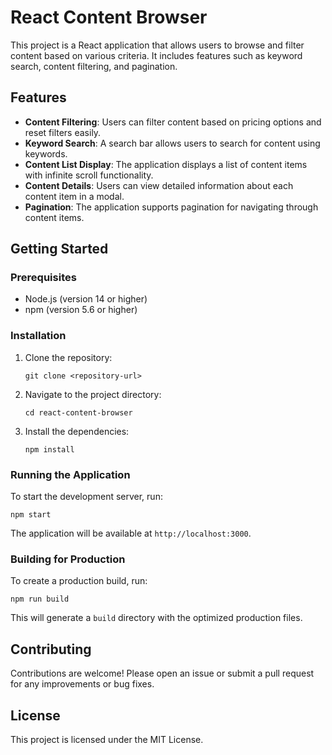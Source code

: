 # React Content Browser

This project is a React application that allows users to browse and filter content based on various criteria. It includes features such as keyword search, content filtering, and pagination.

## Features

- **Content Filtering**: Users can filter content based on pricing options and reset filters easily.
- **Keyword Search**: A search bar allows users to search for content using keywords.
- **Content List Display**: The application displays a list of content items with infinite scroll functionality.
- **Content Details**: Users can view detailed information about each content item in a modal.
- **Pagination**: The application supports pagination for navigating through content items.

## Getting Started

### Prerequisites

- Node.js (version 14 or higher)
- npm (version 5.6 or higher)

### Installation

1. Clone the repository:

   ```
   git clone <repository-url>
   ```

2. Navigate to the project directory:

   ```
   cd react-content-browser
   ```

3. Install the dependencies:

   ```
   npm install
   ```

### Running the Application

To start the development server, run:

```
npm start
```

The application will be available at `http://localhost:3000`.

### Building for Production

To create a production build, run:

```
npm run build
```

This will generate a `build` directory with the optimized production files.

## Contributing

Contributions are welcome! Please open an issue or submit a pull request for any improvements or bug fixes.

## License

This project is licensed under the MIT License.